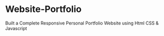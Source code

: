 # Website-Portfolio
Built a Complete Responsive Personal Portfolio Website using Html CSS &amp; Javascript
